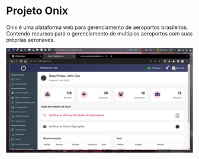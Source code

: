 # Projeto Onix

Onix é uma plataforma web para gerenciamento de aeroportos brasileiros. Contendo recursos para o gerenciamento de multiplos aeroportos com suas próprias aeronaves.

![Screenshot](./screenshot.jpg)
